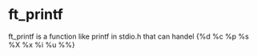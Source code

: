 # ft_printf
ft_printf is a function like printf in stdio.h that can handel {%d %c %p %s %X %x %i %u %%}
